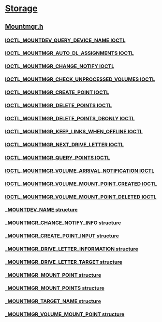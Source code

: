 # [Storage](../_storage/index.md)
## [Mountmgr.h](index.md)
### [IOCTL_MOUNTDEV_QUERY_DEVICE_NAME IOCTL](../mountmgr/ni-mountmgr-ioctl_mountdev_query_device_name.md)
### [IOCTL_MOUNTMGR_AUTO_DL_ASSIGNMENTS IOCTL](../mountmgr/ni-mountmgr-ioctl_mountmgr_auto_dl_assignments.md)
### [IOCTL_MOUNTMGR_CHANGE_NOTIFY IOCTL](../mountmgr/ni-mountmgr-ioctl_mountmgr_change_notify.md)
### [IOCTL_MOUNTMGR_CHECK_UNPROCESSED_VOLUMES IOCTL](../mountmgr/ni-mountmgr-ioctl_mountmgr_check_unprocessed_volumes.md)
### [IOCTL_MOUNTMGR_CREATE_POINT IOCTL](../mountmgr/ni-mountmgr-ioctl_mountmgr_create_point.md)
### [IOCTL_MOUNTMGR_DELETE_POINTS IOCTL](../mountmgr/ni-mountmgr-ioctl_mountmgr_delete_points.md)
### [IOCTL_MOUNTMGR_DELETE_POINTS_DBONLY IOCTL](../mountmgr/ni-mountmgr-ioctl_mountmgr_delete_points_dbonly.md)
### [IOCTL_MOUNTMGR_KEEP_LINKS_WHEN_OFFLINE IOCTL](../mountmgr/ni-mountmgr-ioctl_mountmgr_keep_links_when_offline.md)
### [IOCTL_MOUNTMGR_NEXT_DRIVE_LETTER IOCTL](../mountmgr/ni-mountmgr-ioctl_mountmgr_next_drive_letter.md)
### [IOCTL_MOUNTMGR_QUERY_POINTS IOCTL](../mountmgr/ni-mountmgr-ioctl_mountmgr_query_points.md)
### [IOCTL_MOUNTMGR_VOLUME_ARRIVAL_NOTIFICATION IOCTL](../mountmgr/ni-mountmgr-ioctl_mountmgr_volume_arrival_notification.md)
### [IOCTL_MOUNTMGR_VOLUME_MOUNT_POINT_CREATED IOCTL](../mountmgr/ni-mountmgr-ioctl_mountmgr_volume_mount_point_created.md)
### [IOCTL_MOUNTMGR_VOLUME_MOUNT_POINT_DELETED IOCTL](../mountmgr/ni-mountmgr-ioctl_mountmgr_volume_mount_point_deleted.md)
### [_MOUNTDEV_NAME structure](../mountmgr/ns-mountmgr-_mountdev_name.md)
### [_MOUNTMGR_CHANGE_NOTIFY_INFO structure](../mountmgr/ns-mountmgr-_mountmgr_change_notify_info.md)
### [_MOUNTMGR_CREATE_POINT_INPUT structure](../mountmgr/ns-mountmgr-_mountmgr_create_point_input.md)
### [_MOUNTMGR_DRIVE_LETTER_INFORMATION structure](../mountmgr/ns-mountmgr-_mountmgr_drive_letter_information.md)
### [_MOUNTMGR_DRIVE_LETTER_TARGET structure](../mountmgr/ns-mountmgr-_mountmgr_drive_letter_target.md)
### [_MOUNTMGR_MOUNT_POINT structure](../mountmgr/ns-mountmgr-_mountmgr_mount_point.md)
### [_MOUNTMGR_MOUNT_POINTS structure](../mountmgr/ns-mountmgr-_mountmgr_mount_points.md)
### [_MOUNTMGR_TARGET_NAME structure](../mountmgr/ns-mountmgr-_mountmgr_target_name.md)
### [_MOUNTMGR_VOLUME_MOUNT_POINT structure](../mountmgr/ns-mountmgr-_mountmgr_volume_mount_point.md)
